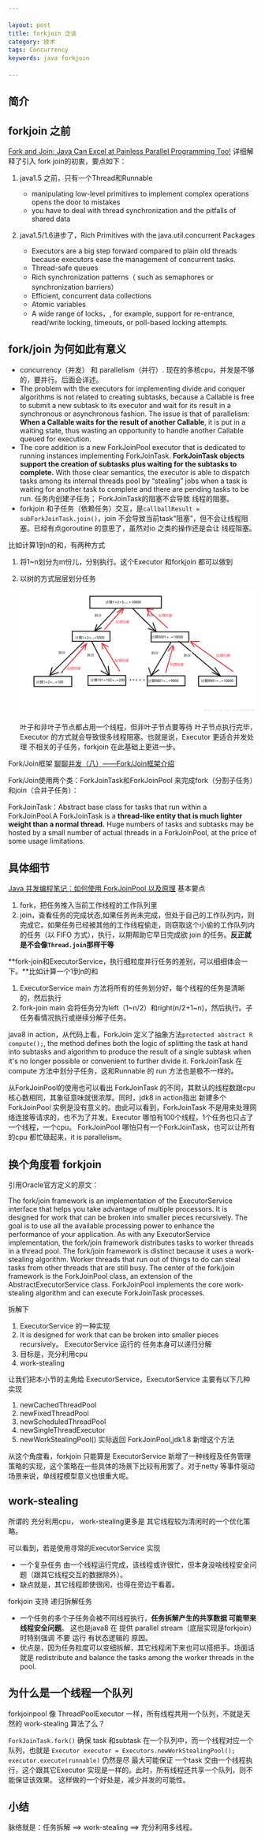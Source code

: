 ```yaml
---

layout: post
title: forkjoin 泛谈
category: 技术
tags: Concurrency
keywords: java forkjoin

---
```


## 简介

## forkjoin 之前

[Fork and Join: Java Can Excel at Painless Parallel Programming Too!](http://www.oracle.com/technetwork/articles/java/fork-join-422606.html) 详细解释了引入 fork join的初衷，要点如下：

1. java1.5 之前，只有一个Thread和Runnable

	* manipulating low-level primitives to implement complex operations opens the door to mistakes
	* you have to deal with thread synchronization and the pitfalls of shared data

2. java1.5/1.6进步了，Rich Primitives with the java.util.concurrent Packages

	* Executors are a big step forward compared to plain old threads because executors ease the management of concurrent tasks.  
	* Thread-safe queues
	* Rich synchronization patterns（ such as semaphores or synchronization barriers）
	* Efficient, concurrent data collections
	* Atomic variables
	* A wide range of locks，, for example, support for re-entrance, read/write locking, timeouts, or poll-based locking attempts.

## fork/join 为何如此有意义

* concurrency（并发） 和 parallelism（并行）. 现在的多核cpu，并发是不够的，要并行。后面会详述。
* The problem with the executors for implementing divide and conquer algorithms is not related to creating subtasks, because a Callable is free to submit a new subtask to its executor and wait for its result in a synchronous or asynchronous fashion. The issue is that of parallelism: **When a Callable waits for the result of another Callable**, it is put in a waiting state, thus wasting an opportunity to handle another Callable queued for execution.
* The core addition is a new ForkJoinPool executor that is dedicated to running instances implementing ForkJoinTask. **ForkJoinTask objects support the creation of subtasks plus waiting for the subtasks to complete.** With those clear semantics, the executor is able to dispatch tasks among its internal threads pool by “stealing” jobs when a task is waiting for another task to complete and there are pending tasks to be run. 任务内创建子任务； ForkJoinTask的阻塞不会导致 线程的阻塞。
* forkjoin 和子任务（依赖任务）交互，是`callballResult = subForkJoinTask.join()`，join 不会导致当前task“阻塞”，但不会让线程阻塞。已经有点goroutine 的意思了，虽然对io 之类的操作还是会让 线程阻塞。

比如计算1到n的和，有两种方式

1. 将1~n划分为m份儿，分别执行。这个Executor 和forkjoin 都可以做到
2. 以树的方式层层划分任务

	![](/public/upload/scala/akka_1.png)
	
	叶子和非叶子节点都占用一个线程，但非叶子节点要等待 叶子节点执行完毕，Executor 的方式就会导致很多线程阻塞。也就是说，Executor 更适合并发处理 不相关的子任务，forkjoin 在此基础上更进一步。

Fork/Join框架 [聊聊并发（八）——Fork/Join框架介绍](http://www.infoq.com/cn/articles/fork-join-introduction)

Fork/Join使用两个类：ForkJoinTask和ForkJoinPool 来完成fork（分割子任务）和join（合并子任务）：

ForkJoinTask：Abstract base class for tasks that run within a ForkJoinPool.A ForkJoinTask is a **thread-like entity that is much lighter weight than a normal thread.**  Huge numbers of tasks and subtasks may be hosted by a small number of actual threads in a ForkJoinPool, at the price of some usage limitations.

## 具体细节

[Java 并发编程笔记：如何使用 ForkJoinPool 以及原理](http://blog.dyngr.com/blog/2016/09/15/java-forkjoinpool-internals/) 基本要点

1. fork，把任务推入当前工作线程的工作队列里
2. join，查看任务的完成状态,如果任务尚未完成，但处于自己的工作队列内，则完成它。如果任务已经被其他的工作线程偷走，则窃取这个小偷的工作队列内的任务（以 FIFO 方式），执行，以期帮助它早日完成欲 join 的任务。**反正就是不会像`Thread.join`那样干等**

**fork-join和ExecutorService，执行细粒度并行任务的差别，可以细细体会一下。**比如计算一个1到n的和

1. ExecutorService main 方法将所有的任务划分好，每个线程的任务是清晰的，然后执行
2. fork-join main 会将任务分为left（1~n/2）和right(n/2+1~n)，然后执行。子任务看情况执行或继续分解子任务。

java8 in action，从代码上看，ForkJoin 定义了抽象方法`protected abstract R compute();`, the method defines both the logic of splitting the task at hand into subtasks and algorithm to produce the result of a single subtask when it's no longer possible or convenient to further divide it. ForkJoinTask 在compute 方法中划分子任务，这和Runnable 的 run 方法也是极不一样的。

从ForkJoinPool的使用也可以看出 ForkJoinTask 的不同，其默认的线程数跟cpu 核心数相同，其象征意味就很浓厚。同时，jdk8 in action指出 新建多个 ForkJoinPool 实例是没有意义的。由此可以看到，ForkJoinTask 不是用来处理网络连接等请求的，也不为了并发，Executor 哪怕有100个线程，1个任务也只占了一个线程，一个cpu。 ForkJoinPool 哪怕只有一个ForkJoinTask，也可以让所有的cpu 都忙碌起来，it is parallelism。

## 换个角度看 forkjoin

引用Oracle官方定义的原文：

The fork/join framework is an implementation of the ExecutorService interface that helps you take advantage of multiple processors. It is designed for work that can be broken into smaller pieces recursively. The goal is to use all the available processing power to enhance the performance of your application.
As with any ExecutorService implementation, the fork/join framework distributes tasks to worker threads in a thread pool. The fork/join framework is distinct because it uses a work-stealing algorithm. Worker threads that run out of things to do can steal tasks from other threads that are still busy.
The center of the fork/join framework is the ForkJoinPool class, an extension of the AbstractExecutorService class. ForkJoinPool implements the core work-stealing algorithm and can execute ForkJoinTask processes.

拆解下

1. ExecutorService 的一种实现
2. It is designed for work that can be broken into smaller pieces recursively。 ExecutorService 运行的 任务本身可以递归分解
3. 目标是，充分利用cpu
4. work-stealing

让我们把本小节的主角给 ExecutorService，ExecutorService 主要有以下几种实现

1. newCachedThreadPool
2. newFixedThreadPool
3. newScheduledThreadPool
4. newSingleThreadExecutor
5. newWorkStealingPool() 实际返回 ForkJoinPool,jdk1.8 新增这个方法

从这个角度看，forkjoin 只能算是 ExecutorService 新增了一种线程及任务管理策略的实现，这个策略在一些具体的场景下比较有用罢了。对于netty 等事件驱动场景来说，单线程模型意义也很重大呢。

## work-stealing

所谓的 充分利用cpu， work-stealing更多是 其它线程较为清闲时的一个优化策略。

可以看到，若是使用寻常的ExecutorService 实现

* 一个复杂任务 由一个线程运行完成，该线程或许很忙，但本身没啥线程安全问题（跟其它线程交互的数据除外）。
* 缺点就是，其它线程即使很闲，也得在旁边干看着。

forkjoin 支持 递归拆解任务

* 一个任务的多个子任务会被不同线程执行，**任务拆解产生的共享数据 可能带来线程安全问题**。 这也是java8 在 提供 parallel stream（底层实现是forkjoin） 时特别强调 不要 运行 有状态逻辑的 原因。
* 优点是，因为任务粒度可以变细拆解，其它线程闲下来也可以搭把手。场面话就是 redistribute and balance the tasks among the worker threads in the pool.

## 为什么是一个线程一个队列

forkjoinpool 像 ThreadPoolExecutor 一样，所有线程共用一个队列，不就是天然的  work-stealing 算法了么？

`ForkJoinTask.fork()` 确保 task 和subtask 在一个队列中，而一个线程对应一个队列，也就是 `Executor executor = Executors.newWorkStealingPool(); executor.execute(runnable)` 仍然是尽 最大可能保证 一个task 交由一个线程执行，这个跟其它Executor 实现是一样的。此时，所有线程还共享一个队列，则不能保证该效果。 这样做的一个好处是，减少并发的可能性。

## 小结

脉络就是：任务拆解 ==> work-stealing ==> 充分利用多线程。

